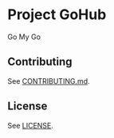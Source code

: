 # Project GoHub

Go My Go

## Contributing

See [CONTRIBUTING.md](dev-support/CONTRIBUTING.md).

## License

See [LICENSE](LICENSE).
